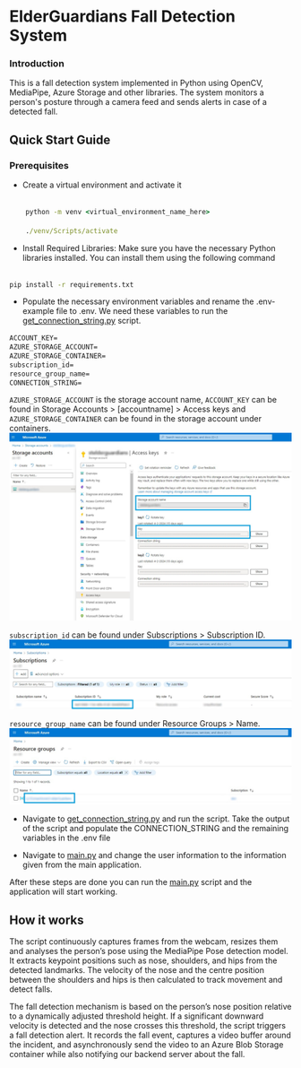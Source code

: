 # ElderGuardians Fall Detection System

### Introduction

This is a fall detection system implemented in Python using OpenCV, MediaPipe, Azure Storage and other libraries. The system monitors a person's posture through a camera feed and sends alerts in case of a detected fall.

## Quick Start Guide

### Prerequisites

- Create a virtual environment and activate it

```cmd

    python -m venv <virtual_environment_name_here>

    ./venv/Scripts/activate

```

- Install Required Libraries: Make sure you have the necessary Python libraries installed. You can install them using the following command

```cmd

pip install -r requirements.txt

```

- Populate the necessary environment variables and rename the .env-example file to .env. We need these variables to run the [get_connection_string.py](/get_connection_string.py) script.

```.env
ACCOUNT_KEY=
AZURE_STORAGE_ACCOUNT=
AZURE_STORAGE_CONTAINER=
subscription_id=
resource_group_name=
CONNECTION_STRING=
```

`AZURE_STORAGE_ACCOUNT` is the storage account name,
`ACCOUNT_KEY` can be found in Storage Accounts > [accountname] > Access keys and 
`AZURE_STORAGE_CONTAINER` can be found in the storage account under containers.
![Store account info](images/AZURE_STORAGE_ACCOUNT.jpg)


`subscription_id` can be found under Subscriptions > Subscription ID.
![Subscription_ID](images/subscription_ID.jpg)


`resource_group_name` can be found under Resource Groups > Name.
![Resource_group_name](images/resource_group_name.jpg)

- Navigate to [get_connection_string.py](/get_connection_string.py) and run the script. Take the output of the script and populate the CONNECTION_STRING and the remaining variables in the .env file

- Navigate to [main.py](main.py) and change the user information to the information given from the main application.

After these steps are done you can run the [main.py](main.py) script and the application will start working.

## How it works

The script continuously captures frames from the webcam, resizes them and analyses the person’s pose using the MediaPipe Pose detection model. It extracts keypoint positions such as nose, shoulders, and hips from the detected landmarks. The velocity of the nose and the centre position between the shoulders and hips is then calculated to track movement and detect falls.

The fall detection mechanism is based on the person’s nose position relative to a dynamically adjusted threshold height. If a significant downward velocity is detected and the nose crosses this threshold, the script triggers a fall detection alert. It records the fall event, captures a video buffer around the incident, and asynchronously send the video to an Azure Blob Storage container while also notifying our backend server about the fall.
